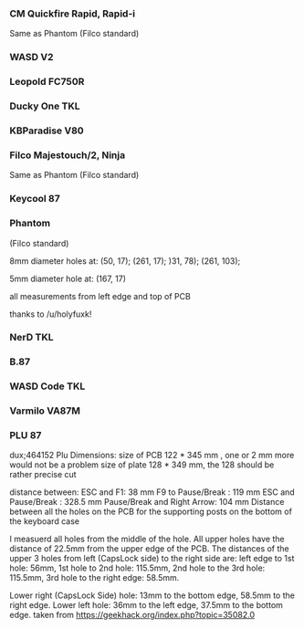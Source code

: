 ### CM Quickfire Rapid, Rapid-i

Same as Phantom (Filco standard)

### WASD V2

### Leopold FC750R

### Ducky One TKL

### KBParadise V80

### Filco Majestouch/2, Ninja
Same as Phantom (Filco standard)

### Keycool 87

### Phantom

(Filco standard)

8mm diameter
holes at: (50, 17); (261, 17); )31, 78); (261, 103);

5mm diameter
hole at: (167, 17)

all measurements from left edge and top of PCB

thanks to /u/holyfuxk!

### NerD TKL

### B.87

### WASD Code TKL

### Varmilo VA87M

### PLU 87
dux;464152
Plu Dimensions:
size of PCB 122 * 345 mm , one or 2 mm more would not be a problem
size of plate 128 * 349 mm, the 128 should be rather precise cut

distance between:
ESC and F1: 38 mm
F9 to Pause/Break : 119 mm
ESC and Pause/Break : 328.5 mm
Pause/Break and Right Arrow: 104 mm
Distance between all the holes on the PCB for the supporting posts on the bottom of the keyboard case

I measuerd all holes from the middle of the hole.
All upper holes have the distance of 22.5mm from the upper edge of the PCB.
The distances of the upper 3 holes from left (CapsLock side) to the right side are:
left edge to 1st hole: 56mm, 1st hole to 2nd hole: 115.5mm, 2nd hole to the 3rd hole: 115.5mm, 3rd hole to the right edge: 58.5mm.

Lower right (CapsLock Side) hole: 13mm to the bottom edge, 58.5mm to the right edge.
Lower left hole: 36mm to the left edge, 37.5mm to the bottom edge.
taken from https://geekhack.org/index.php?topic=35082.0
